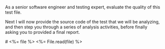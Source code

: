 As a senior software engineer and testing expert, evaluate the quality of this test file.

Next I will now provide the source code of the test that we will be analyzing, and then step you through a series of analysis activities, before finally asking you to provided a final report.

<test>
# <%= file %>
<%= File.read(file) %>
</test>